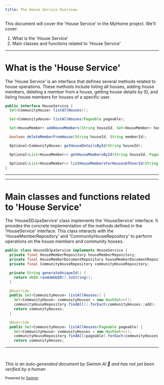 ```yaml
---
title: The House Service Overview
---
```

This document will cover the 'House Service' in the MyHome project. We'll cover:

1. What is the 'House Service'
2. Main classes and functions related to 'House Service'

<SwmSnippet path="/service/src/main/java/com/myhome/services/HouseService.java" line="26">

---

# What is the 'House Service'

The 'House Service' is an interface that defines several methods related to house operations. These methods include listing all houses, adding house members, deleting a member from a house, getting house details by ID, and listing house members for houses of a specific user.

```java
public interface HouseService {
  Set<CommunityHouse> listAllHouses();

  Set<CommunityHouse> listAllHouses(Pageable pageable);

  Set<HouseMember> addHouseMembers(String houseId, Set<HouseMember> houseMembers);

  boolean deleteMemberFromHouse(String houseId, String memberId);

  Optional<CommunityHouse> getHouseDetailsById(String houseId);

  Optional<List<HouseMember>> getHouseMembersById(String houseId, Pageable pageable);

  Optional<List<HouseMember>> listHouseMembersForHousesOfUserId(String userId, Pageable pageable);
}
```

---

</SwmSnippet>

<SwmSnippet path="/service/src/main/java/com/myhome/services/springdatajpa/HouseSDJpaService.java" line="37">

---

# Main classes and functions related to 'House Service'

The 'HouseSDJpaService' class implements the 'HouseService' interface. It provides the concrete implementation of the methods defined in the 'HouseService' interface. This class interacts with the 'HouseMemberRepository' and 'CommunityHouseRepository' to perform operations on the house members and community houses.

```java
public class HouseSDJpaService implements HouseService {
  private final HouseMemberRepository houseMemberRepository;
  private final HouseMemberDocumentRepository houseMemberDocumentRepository;
  private final CommunityHouseRepository communityHouseRepository;

  private String generateUniqueId() {
    return UUID.randomUUID().toString();
  }

  @Override
  public Set<CommunityHouse> listAllHouses() {
    Set<CommunityHouse> communityHouses = new HashSet<>();
    communityHouseRepository.findAll().forEach(communityHouses::add);
    return communityHouses;
  }

  @Override
  public Set<CommunityHouse> listAllHouses(Pageable pageable) {
    Set<CommunityHouse> communityHouses = new HashSet<>();
    communityHouseRepository.findAll(pageable).forEach(communityHouses::add);
    return communityHouses;
```

---

</SwmSnippet>

&nbsp;

*This is an auto-generated document by Swimm AI 🌊 and has not yet been verified by a human*

<SwmMeta version="3.0.0" repo-id="Z2l0aHViJTNBJTNBbXlob21lJTNBJTNBc3dpbW1pbw==" repo-name="myhome"><sup>Powered by [Swimm](/)</sup></SwmMeta>
